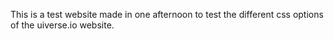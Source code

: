 This is a test website made in one afternoon to test the different css options of the uiverse.io website. 
